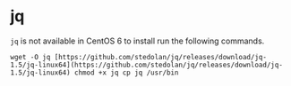 # jq

`jq` is not available in CentOS 6 to install run the following commands.

```text
wget -O jq [https://github.com/stedolan/jq/releases/download/jq-1.5/jq-linux64](https://github.com/stedolan/jq/releases/download/jq-1.5/jq-linux64) chmod +x jq cp jq /usr/bin
```

